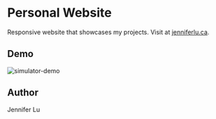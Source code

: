 # Personal Website

Responsive website that showcases my projects. Visit at [jenniferlu.ca](http://jenniferlu.ca).


## Demo

![simulator-demo](https://github.com/jennifer-lu/personal-website/blob/master/demo.gif)


## Author

Jennifer Lu
